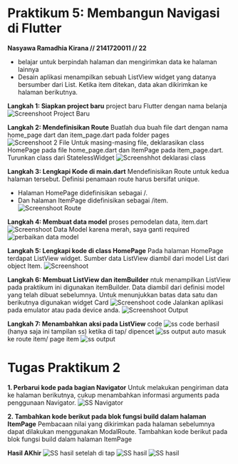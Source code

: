 # Praktikum 5: Membangun Navigasi di Flutter
**Nasyawa Ramadhia Kirana // 2141720011 // 22**

- belajar untuk berpindah halaman dan mengirimkan data ke halaman lainnya
- Desain aplikasi menampilkan sebuah ListView widget yang datanya bersumber dari List. Ketika item ditekan, data akan dikirimkan ke halaman berikutnya.

**Langkah 1: Siapkan project baru**
project baru Flutter dengan nama belanja
![Screenshoot Project Baru](docs/1_Langkah1.jpg)

**Langkah 2: Mendefinisikan Route**
Buatlah dua buah file dart dengan nama home_page dart dan item_page.dart pada folder pages
![Screenshoot 2 File](docs/1_Langkah2.jpg)
Untuk masing-masing file, deklarasikan class HomePage pada file home_page.dart dan ItemPage pada item_page.dart. Turunkan class dari StatelessWidget
![Screenshhot deklarasi class](docs/1_Langkah2a.jpg)

**Langkah 3: Lengkapi Kode di main.dart**
Mendefinisikan Route untuk kedua halaman tersebut. 
Definisi penamaan route harus bersifat unique. 
- Halaman HomePage didefinisikan sebagai /. 
- Dan halaman ItemPage didefinisikan sebagai /item.
![Screenshoot Route](docs/1_Langkah3.jpg)

**Langkah 4: Membuat data model**
proses pemodelan data, item.dart
![Screenshoot Data Model](docs/1_Langkah4.jpg)
karena merah, saya ganti required
![perbaikan data model](docs/1_Langkah4a.jpg)

**Langkah 5: Lengkapi kode di class HomePage**
Pada halaman HomePage terdapat ListView widget. Sumber data ListView diambil dari model List dari object Item.
![Screenshoot ](docs/1_Langkah5.jpg)

**Langkah 6: Membuat ListView dan itemBuilder**
ntuk menampilkan ListView pada praktikum ini digunakan itemBuilder. Data diambil dari definisi model yang telah dibuat sebelumnya. Untuk menunjukkan batas data satu dan berikutnya digunakan widget Card
![Screenshoot code](docs/1_Langkah6a.jpg)
Jalankan aplikasi pada emulator atau pada device anda.
![Screenshoot Output](docs/1_Langkah6.jpg)

**Langkah 7: Menambahkan aksi pada ListView**
code
![ss code](docs/1_Langkah7.jpg)
berhasil (hanya saja ini tampilan ss)
ketika di tap/ dipencet
![ss output](docs/1_Langkah7a.jpg)
auto masuk ke route item/ page item
![ss output](docs/1_Langkah7b.jpg)

# Tugas Praktikum 2

**1. Perbarui kode pada bagian Navigator**
Untuk melakukan pengiriman data ke halaman berikutnya, cukup menambahkan informasi arguments pada penggunaan Navigator.
![ SS Navigator](docs/2_Langkah1.jpg)

**2. Tambahkan kode berikut pada blok fungsi build dalam halaman ItemPage**
Pembacaan nilai yang dikirimkan pada halaman sebelumnya dapat dilakukan menggunakan ModalRoute. Tambahkan kode berikut pada blok fungsi build dalam halaman ItemPage

**Hasil AKhir**
![SS hasil](docs/fix1.jpg)
setelah di tap
![SS hasil](docs/fix2.jpg)
![SS hasil](docs/fix3.jpg)